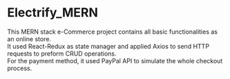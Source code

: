 # Electrify_MERN
This MERN stack e-Commerce project contains all basic functionalities as an online store.  
It used React-Redux as state manager and applied Axios to send HTTP requests to preform CRUD operations.  
For the payment method, it used PayPal API to simulate the whole checkout process.  
